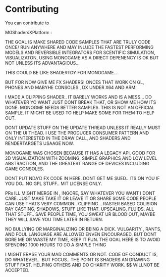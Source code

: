 # Contributing

You can contribute to

MGShadersXPlatform :

THE GOAL IS MAKE SHARED CODE SAMPLES THAT ARE TRULY CODE ONCE/ RUN ANYWHERE AND MAY INLUDE THE FASTEST PERFORMING MODELS AND REVERSIBLE INTEGRATORS FOR SCENTIFIC SIMULATION, VISUALIZATON,
USING MONOGAME AS A DIRECT DEPENENCY IS OK BUT NOT UNLESS ITS ADVANTAGIOUS...

THIS COULD BE LIKE SHADERTOY FOR MONOGAME...

BUT FOR NOW GIVE ME FX SHADERS!   ONCES THAT WORK ON GL, PHONES AND MABYHE CONSOLES , DX UNDER X64 AND ARM. 

I MADE A CLIPPING SHADER.. IT BARELY WORKS AND IS A MESS... DO WHATEVER YO WANT JUST DONT BREAK THAT, OR SHOW ME HOW ITS DONE.
MONOGME NEEDS BETTER SAMPLES.  THIS IS NOT AN OFFICIAL SAMPLE.    IT MIGHT BE USED TO HELP MAKE SOME FOR THEM TO HELP OUT.

DONT UPDATE STUFF ON THE UPDATE THREAD UNLESS IT REALLY MUST ON THE UI THEAD.    I USE THE PRODUCER CONSUMER PATTERN AND ONLY INTERESTED IN THE DRAW CALL,  AND SHADERS AND RENDERTARGETS USAAGE NOW.

MONOGAME WAS CHOSEN BECAUSE IT HAS A LEGACY API, GOOD FOR 2D VISUALIZATION WITH ZOOMING, SIMPLE GRAPHICS AND LOW LEVEL ABSTRACTION, AND THE GREATEST RANGE OF DEVICES INCLUDING
GAME CONSOLES.    

DONT PUT NDA'D FX CODE IN HERE.   DONT GET ME SUED.. ITS ON YOU IF YOU DO.. NO GPL STUFF.. MIT LICENSE ONLY.

PRs ILL MIGHT MERGE IN ,  INGORE,     SAY WHATEVER YOU WANT I DONT CARE.  JUST MAKE TAKE IT OR LEAVE IT OR SHARE SOME CODE PEOPLE CAN USE THATS VERY COMMON.. CLIPPING... RASTER BASED COLISION
RAY CASTING, SHADOWS, STUFF LIKE THAT.   UPSCALING, FLUIDS, ALL THAT STUFF..   SAVE PEOPLE TIME, YOU SWEAT UR BLOOD OUT, MAYBE THEY WILL SAVE YOU TIME LATER IN RETURN.

NO BULLYING OR MARGINALIZING OR BEING A DICK.  VULGARITY , RANTS, AND FOUL LANGUAGE ARE ALLOWED ENVEN ENCOURAGED.  BUT DONT BORE ME OR WASTE MY TIME,
KEEP IT FUN.  THE GOAL HERE IS TO AVOID SPENDING 1000 HOURS TO DO A SIMPLE THING

I MIGHT ERASE YOUR MAD COMMENTS OR NOT.     CODE OF CONDUCT IS, DO WHATEVER... BUT FOCUS.. THE POINT IS SHADERS AN DRAWING STUFF FAST.
HELPING OTHERS AND DO CHARITY WORK.   $$ WILLNOT BE ACCEPTED.   





